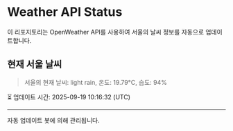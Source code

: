 
# Weather API Status

이 리포지토리는 OpenWeather API를 사용하여 서울의 날씨 정보를 자동으로 업데이트합니다.

## 현재 서울 날씨
> 서울의 현재 날씨: light rain, 온도: 19.79°C, 습도: 94%

⏳ 업데이트 시간: 2025-09-19 10:16:32 (UTC)

---
자동 업데이트 봇에 의해 관리됩니다.

